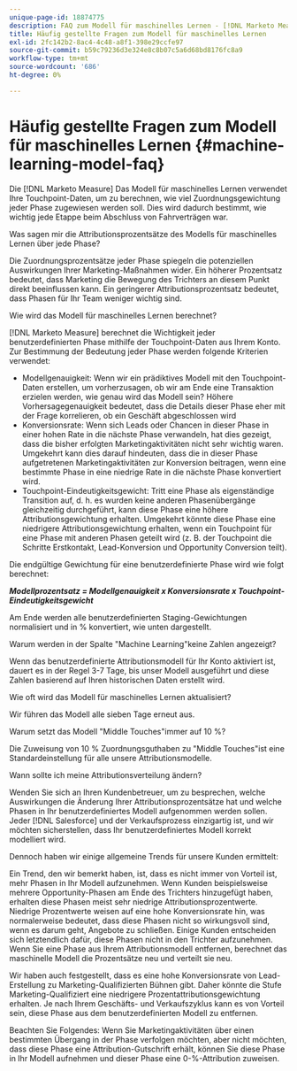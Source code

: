 ```yaml
---
unique-page-id: 18874775
description: FAQ zum Modell für maschinelles Lernen - [!DNL Marketo Measure] - Produktdokumentation
title: Häufig gestellte Fragen zum Modell für maschinelles Lernen
exl-id: 2fc142b2-8ac4-4c48-a8f1-398e29ccfe97
source-git-commit: b59c79236d3e324e8c8b07c5a6d68bd8176fc8a9
workflow-type: tm+mt
source-wordcount: '686'
ht-degree: 0%

---
```


# Häufig gestellte Fragen zum Modell für maschinelles Lernen {#machine-learning-model-faq}

Die [!DNL Marketo Measure] Das Modell für maschinelles Lernen verwendet Ihre Touchpoint-Daten, um zu berechnen, wie viel Zuordnungsgewichtung jeder Phase zugewiesen werden soll. Dies wird dadurch bestimmt, wie wichtig jede Etappe beim Abschluss von Fahrverträgen war.

Was sagen mir die Attributionsprozentsätze des Modells für maschinelles Lernen über jede Phase?

Die Zuordnungsprozentsätze jeder Phase spiegeln die potenziellen Auswirkungen Ihrer Marketing-Maßnahmen wider. Ein höherer Prozentsatz bedeutet, dass Marketing die Bewegung des Trichters an diesem Punkt direkt beeinflussen kann. Ein geringerer Attributionsprozentsatz bedeutet, dass Phasen für Ihr Team weniger wichtig sind.

Wie wird das Modell für maschinelles Lernen berechnet?

[!DNL Marketo Measure] berechnet die Wichtigkeit jeder benutzerdefinierten Phase mithilfe der Touchpoint-Daten aus Ihrem Konto. Zur Bestimmung der Bedeutung jeder Phase werden folgende Kriterien verwendet:

* Modellgenauigkeit: Wenn wir ein prädiktives Modell mit den Touchpoint-Daten erstellen, um vorherzusagen, ob wir am Ende eine Transaktion erzielen werden, wie genau wird das Modell sein? Höhere Vorhersagegenauigkeit bedeutet, dass die Details dieser Phase eher mit der Frage korrelieren, ob ein Geschäft abgeschlossen wird
* Konversionsrate: Wenn sich Leads oder Chancen in dieser Phase in einer hohen Rate in die nächste Phase verwandeln, hat dies gezeigt, dass die bisher erfolgten Marketingaktivitäten nicht sehr wichtig waren. Umgekehrt kann dies darauf hindeuten, dass die in dieser Phase aufgetretenen Marketingaktivitäten zur Konversion beitragen, wenn eine bestimmte Phase in eine niedrige Rate in die nächste Phase konvertiert wird.
* Touchpoint-Eindeutigkeitsgewicht: Tritt eine Phase als eigenständige Transition auf, d. h. es wurden keine anderen Phasenübergänge gleichzeitig durchgeführt, kann diese Phase eine höhere Attributionsgewichtung erhalten. Umgekehrt könnte diese Phase eine niedrigere Attributionsgewichtung erhalten, wenn ein Touchpoint für eine Phase mit anderen Phasen geteilt wird (z. B. der Touchpoint die Schritte Erstkontakt, Lead-Konversion und Opportunity Conversion teilt).

Die endgültige Gewichtung für eine benutzerdefinierte Phase wird wie folgt berechnet:

**_Modellprozentsatz = Modellgenauigkeit x Konversionsrate x Touchpoint-Eindeutigkeitsgewicht_**

Am Ende werden alle benutzerdefinierten Staging-Gewichtungen normalisiert und in % konvertiert, wie unten dargestellt.

Warum werden in der Spalte &quot;Machine Learning&quot;keine Zahlen angezeigt?

Wenn das benutzerdefinierte Attributionsmodell für Ihr Konto aktiviert ist, dauert es in der Regel 3-7 Tage, bis unser Modell ausgeführt und diese Zahlen basierend auf Ihren historischen Daten erstellt wird.

Wie oft wird das Modell für maschinelles Lernen aktualisiert?

Wir führen das Modell alle sieben Tage erneut aus.

Warum setzt das Modell &quot;Middle Touches&quot;immer auf 10 %?

Die Zuweisung von 10 % Zuordnungsguthaben zu &quot;Middle Touches&quot;ist eine Standardeinstellung für alle unsere Attributionsmodelle.

Wann sollte ich meine Attributionsverteilung ändern?

Wenden Sie sich an Ihren Kundenbetreuer, um zu besprechen, welche Auswirkungen die Änderung Ihrer Attributionsprozentsätze hat und welche Phasen in Ihr benutzerdefiniertes Modell aufgenommen werden sollen. Jeder [!DNL Salesforce] und der Verkaufsprozess einzigartig ist, und wir möchten sicherstellen, dass Ihr benutzerdefiniertes Modell korrekt modelliert wird.

Dennoch haben wir einige allgemeine Trends für unsere Kunden ermittelt:

Ein Trend, den wir bemerkt haben, ist, dass es nicht immer von Vorteil ist, mehr Phasen in Ihr Modell aufzunehmen. Wenn Kunden beispielsweise mehrere Opportunity-Phasen am Ende des Trichters hinzugefügt haben, erhalten diese Phasen meist sehr niedrige Attributionsprozentwerte. Niedrige Prozentwerte weisen auf eine hohe Konversionsrate hin, was normalerweise bedeutet, dass diese Phasen nicht so wirkungsvoll sind, wenn es darum geht, Angebote zu schließen. Einige Kunden entscheiden sich letztendlich dafür, diese Phasen nicht in den Trichter aufzunehmen. Wenn Sie eine Phase aus Ihrem Attributionsmodell entfernen, berechnet das maschinelle Modell die Prozentsätze neu und verteilt sie neu.

Wir haben auch festgestellt, dass es eine hohe Konversionsrate von Lead-Erstellung zu Marketing-Qualifizierten Bühnen gibt. Daher könnte die Stufe Marketing-Qualifiziert eine niedrigere Prozentattributionsgewichtung erhalten. Je nach Ihrem Geschäfts- und Verkaufszyklus kann es von Vorteil sein, diese Phase aus dem benutzerdefinierten Modell zu entfernen.

Beachten Sie Folgendes: Wenn Sie Marketingaktivitäten über einen bestimmten Übergang in der Phase verfolgen möchten, aber nicht möchten, dass diese Phase eine Attribution-Gutschrift erhält, können Sie diese Phase in Ihr Modell aufnehmen und dieser Phase eine 0-%-Attribution zuweisen.
